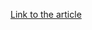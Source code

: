 [Link to the article](https://cybersecuritynews.com/best-supply-chain-intelligence-security-companies/)
